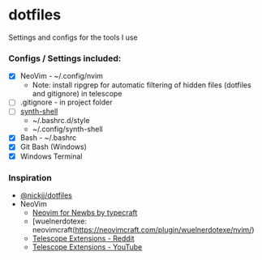 # dotfiles
Settings and configs for the tools I use

### Configs / Settings included:
- [x] NeoVim - ~/.config/nvim
   - Note: install ripgrep for automatic filtering of hidden files (dotfiles and gitignore) in telescope 
- [ ] .gitignore - in project folder
- [ ] [synth-shell](https://github.com/andresgongora/synth-shell)
    * ~/.bashrc.d/style
    * ~/.config/synth-shell
- [x] Bash - ~/.bashrc
- [x] Git Bash (Windows)
- [x] Windows Terminal

### Inspiration
- [@nickjj/dotfiles](https://github.com/nickjj/dotfiles/)
- NeoVim
   - [Neovim for Newbs by typecraft](https://www.youtube.com/playlist?list=PLsz00TDipIffreIaUNk64KxTIkQaGguqn)
   - [wuelnerdotexe: neovimcraft(https://neovimcraft.com/plugin/wuelnerdotexe/nvim/)
   - [Telescope Extensions - Reddit](https://www.reddit.com/r/neovim/comments/1fwp13l/neovim_telescope_extensions/?tl=de)
   - [Telescope Extensions - YouTube](https://www.youtube.com/watch?v=3RJ05hj23Vg)
